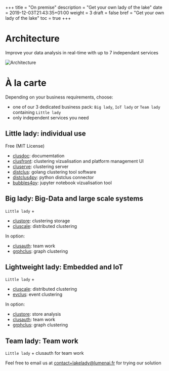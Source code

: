 +++
title = "On premise"
description = "Get your own lady of the lake"
date = 2019-12-03T21:43:35+01:00
weight = 3
draft = false
bref = "Get your own lady of the lake"
toc = true
+++

# Architecture

Improve your data analysis in real-time with up to 7 independant services

![Architecture](/media/platform.png)

# À la carte

Depending on your business requirements, choose:

- one of our 3 dedicated business pack: `Big lady`, `IoT lady` or `Team lady` containing `Little lady`
- only independent services you need

## Little lady: individual use

Free (MIT License)

- [clusdoc](/docs/platform/clusdoc): documemtation
- [clusfront](/docs/platform/clusfront): clustering vizualisation and platform management UI
- [cluserve](/docs/platform/cluserve): clustering server
- [distclus](/docs/tools/distclus): golang clustering tool software
- [distclus4py](/docs/tools/distyclus4py): python distclus connector
- [bubbles4py](/docs/tools/bubbles4py): jupyter notebook vizualisation tool

## Big lady: Big-Data and large scale systems

`Little lady` +
- [clustore](/docs/platform/clustore): clustering storage
- [cluscale](/docs/platform/cluscale): distributed clustering

In option:
- [clusauth](/docs/platform/clusauth): team work
- [grphclus](/docs/platform/grphclus): graph clustering

## Lightweight lady: Embedded and IoT

`Little lady` +

- [cluscale](/docs/platform/cluscale): distributed clustering
- [evclus](/docs/platform/evclus): event clustering

In option:
- [clustore](/docs/platform/clustore): store analysis
- [clusauth](/docs/platform/clusauth): team work
- [grphclus](/docs/platform/grphclus): graph clustering

## Team lady: Team work

`Little lady` + clusauth for team work

Feel free to email us at contact+lakelady@lumenai.fr for trying our solution
